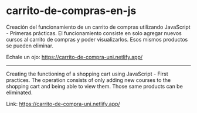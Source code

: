# carrito-de-compras-en-js

Creación del funcionamiento de un carrito de compras utilizando JavaScript - Primeras prácticas.
El funcionamiento consiste en solo agregar nuevos cursos al carrito de compras y poder visualizarlos. Esos mismos productos se pueden eliminar.

Echale un ojo: https://carrito-de-compra-uni.netlify.app/

--------------------------------------------------------------------------------------

Creating the functioning of a shopping cart using JavaScript - First practices.
The operation consists of only adding new courses to the shopping cart and being able to view them. Those same products can be eliminated.

Link: https://carrito-de-compra-uni.netlify.app/
